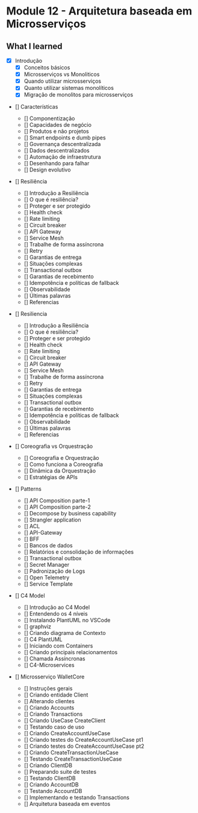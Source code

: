 # Module 12 - Arquitetura baseada em Microsserviços

## What I learned

- [x] Introdução
    - [x] Conceitos básicos
    - [x] Microsserviços vs Monoliticos
    - [x] Quando utilizar microsserviços
    - [x] Quanto utilizar sistemas monolíticos
    - [x] Migração de monolitos para microsserviços

- [] Características
    - [] Componentização
    - [] Capacidades de negócio
    - [] Produtos e não projetos
    - [] Smart endpoints e dumb pipes
    - [] Governança descentralizada
    - [] Dados descentralizados
    - [] Automação de infraestrutura
    - [] Desenhando para falhar
    - [] Design evolutivo

- [] Resiliência
    - [] Introdução a Resiliência
    - [] O que é resiliência?
    - [] Proteger e ser protegido
    - [] Health check
    - [] Rate limiting
    - [] Circuit breaker
    - [] API Gateway
    - [] Service Mesh
    - [] Trabalhe de forma assíncrona
    - [] Retry
    - [] Garantias de entrega
    - [] Situações complexas
    - [] Transactional outbox
    - [] Garantias de recebimento
    - [] Idempotência e políticas de fallback
    - [] Observabilidade
    - [] Últimas palavras
    - [] Referencias

- [] Resiliencia
    - [] Introdução a Resiliência
    - [] O que é resiliência?
    - [] Proteger e ser protegido
    - [] Health check
    - [] Rate limiting
    - [] Circuit breaker
    - [] API Gateway
    - [] Service Mesh
    - [] Trabalhe de forma assíncrona
    - [] Retry
    - [] Garantias de entrega
    - [] Situações complexas
    - [] Transactional outbox
    - [] Garantias de recebimento
    - [] Idempotência e políticas de fallback
    - [] Observabilidade
    - [] Últimas palavras
    - [] Referencias

- [] Coreografia vs Orquestração
    - [] Coreografia e Orquestração
    - [] Como funciona a Coreografia
    - [] Dinâmica da Orquestração
    - [] Estratégias de APIs

- [] Patterns
    - [] API Composition parte-1
    - [] API Composition parte-2
    - [] Decompose by business capability
    - [] Strangler application
    - [] ACL
    - [] API-Gateway
    - [] BFF
    - [] Bancos de dados
    - [] Relatórios e consolidação de informações
    - [] Transactional outbox
    - [] Secret Manager
    - [] Padronização de Logs
    - [] Open Telemetry
    - [] Service Template

- [] C4 Model
    - [] Introdução ao C4 Model
    - [] Entendendo os 4 níveis
    - [] Instalando PlantUML no VSCode
    - [] graphviz
    - [] Criando diagrama de Contexto
    - [] C4 PlantUML
    - [] Iniciando com Containers
    - [] Criando principais relacionamentos
    - [] Chamada Assíncronas
    - [] C4-Microservices

- [] Microsserviço WalletCore
    - [] Instruções gerais
    - [] Criando entidade Client
    - [] Alterando clientes
    - [] Criando Accounts
    - [] Criando Transactions
    - [] Criando UseCase CreateClient
    - [] Testando caso de uso
    - [] Criando CreateAccountUseCase
    - [] Criando testes do CreateAccountUseCase pt1
    - [] Criando testes do CreateAccountUseCase pt2
    - [] Criando CreateTransactionUseCase
    - [] Testando CreateTransactionUseCase
    - [] Criando ClientDB
    - [] Preparando suite de testes
    - [] Testando ClientDB
    - [] Criando AccountDB
    - [] Testando AccountDB
    - [] Implementando e testando Transactions
    - [] Arquitetura baseada em eventos
    
